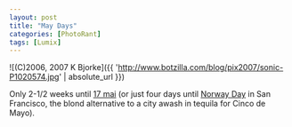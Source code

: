 ```yaml
---
layout: post
title: "May Days"
categories: [PhotoRant]
tags: [Lumix]
---
```



![(C)2006, 2007 K Bjorke]({{ 'http://www.botzilla.com/blog/pix2007/sonic-P1020574.jpg' | absolute_url }})


Only 2-1/2 weeks until <a href="http://www.botzilla.com/blog/archives/000488.html">17 mai</a> (or just four days until <a href="http://norwayday.org/nd/index.html">Norway Day</a> in San Francisco, the blond alternative to a city awash in tequila for Cinco de Mayo).
